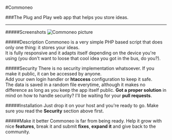 #Commoneo

###The Plug and Play web app that helps you store ideas.
<hr>

#####Screenshots
![Commoneo picture](http://i60.tinypic.com/5y99uf.png)

#####Description
Commoneo is a very simple PHP based script that does only one thing: it stores your ideas.
<br>
It is fully responsive and it adapts itself depending on the device you're using (you don't want to loose that cool idea you got in the bus, do you?).

#####Security
There is no security implementation whatsoever. If you make it public, it can be accessed by anyone.
<br>
Add your own login handler or **htaccess** configuration to keep it safe.
<br>
The data is saved in a random file everytime, although it makes no difference as long as you keep the app itself public. **Got a proper solution** in mind on how to handle security? I'll be waiting for your **pull requests**.

#####Installation
Just drop it on your host and you're ready to go. Make sure you read the **Security** section above first.

#####Make it better
Commoneo is far from being ready. Help it grow with nice **features**, break it and submit **fixes**, **expand it** and give back to the community.
